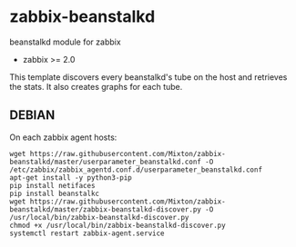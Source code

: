 # zabbix-beanstalkd
beanstalkd module for zabbix

- zabbix >= 2.0

This template discovers every beanstalkd's tube on the host and retrieves the stats. It also creates graphs for each tube.

## DEBIAN
On each zabbix agent hosts:
```
wget https://raw.githubusercontent.com/Mixton/zabbix-beanstalkd/master/userparameter_beanstalkd.conf -O /etc/zabbix/zabbix_agentd.conf.d/userparameter_beanstalkd.conf   
apt-get install -y python3-pip
pip install netifaces
pip install beanstalkc
wget https://raw.githubusercontent.com/Mixton/zabbix-beanstalkd/master/zabbix-beanstalkd-discover.py -O /usr/local/bin/zabbix-beanstalkd-discover.py  
chmod +x /usr/local/bin/zabbix-beanstalkd-discover.py 
systemctl restart zabbix-agent.service  
```
